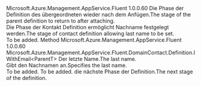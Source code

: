 <Type Name="IWithLastName&lt;ParentT&gt;" FullName="Microsoft.Azure.Management.AppService.Fluent.DomainContact.Definition.IWithLastName&lt;ParentT&gt;">
  <TypeSignature Language="C#" Value="public interface IWithLastName&lt;ParentT&gt;" />
  <TypeSignature Language="ILAsm" Value=".class public interface auto ansi abstract IWithLastName`1&lt;ParentT&gt;" />
  <TypeSignature Language="DocId" Value="T:Microsoft.Azure.Management.AppService.Fluent.DomainContact.Definition.IWithLastName`1" />
  <TypeSignature Language="VB.NET" Value="Public Interface IWithLastName(Of ParentT)" />
  <TypeSignature Language="F#" Value="type IWithLastName&lt;'ParentT&gt; = interface" />
  <AssemblyInfo>
    <AssemblyName>Microsoft.Azure.Management.AppService.Fluent</AssemblyName>
    <AssemblyVersion>1.0.0.60</AssemblyVersion>
  </AssemblyInfo>
  <TypeParameters>
    <TypeParameter Name="ParentT" />
  </TypeParameters>
  <Interfaces />
  <Docs>
    <typeparam name="ParentT"><span data-ttu-id="48e0f-101">Die Phase der Definition des übergeordneten wieder nach dem Anfügen.</span><span class="sxs-lookup"><span data-stu-id="48e0f-101">The stage of the parent definition to return to after attaching.</span></span></typeparam>
    <summary>
            <span data-ttu-id="48e0f-102">Die Phase der Kontakt Definition ermöglicht Nachname festgelegt werden.</span><span class="sxs-lookup"><span data-stu-id="48e0f-102">The stage of contact definition allowing last name to be set.</span></span>
            </summary>
    <remarks>To be added.</remarks>
  </Docs>
  <Members>
    <Member MemberName="WithLastName">
      <MemberSignature Language="C#" Value="public Microsoft.Azure.Management.AppService.Fluent.DomainContact.Definition.IWithEmail&lt;ParentT&gt; WithLastName (string lastName);" />
      <MemberSignature Language="ILAsm" Value=".method public hidebysig newslot virtual instance class Microsoft.Azure.Management.AppService.Fluent.DomainContact.Definition.IWithEmail`1&lt;!ParentT&gt; WithLastName(string lastName) cil managed" />
      <MemberSignature Language="DocId" Value="M:Microsoft.Azure.Management.AppService.Fluent.DomainContact.Definition.IWithLastName`1.WithLastName(System.String)" />
      <MemberSignature Language="VB.NET" Value="Public Function WithLastName (lastName As String) As IWithEmail(Of ParentT)" />
      <MemberSignature Language="F#" Value="abstract member WithLastName : string -&gt; Microsoft.Azure.Management.AppService.Fluent.DomainContact.Definition.IWithEmail&lt;'ParentT&gt;" Usage="iWithLastName.WithLastName lastName" />
      <MemberType>Method</MemberType>
      <AssemblyInfo>
        <AssemblyName>Microsoft.Azure.Management.AppService.Fluent</AssemblyName>
        <AssemblyVersion>1.0.0.60</AssemblyVersion>
      </AssemblyInfo>
      <ReturnValue>
        <ReturnType>Microsoft.Azure.Management.AppService.Fluent.DomainContact.Definition.IWithEmail&lt;ParentT&gt;</ReturnType>
      </ReturnValue>
      <Parameters>
        <Parameter Name="lastName" Type="System.String" />
      </Parameters>
      <Docs>
        <param name="lastName"><span data-ttu-id="48e0f-103">Der letzte Name.</span><span class="sxs-lookup"><span data-stu-id="48e0f-103">The last name.</span></span></param>
        <summary>
            <span data-ttu-id="48e0f-104">Gibt den Nachnamen an.</span><span class="sxs-lookup"><span data-stu-id="48e0f-104">Specifies the last name.</span></span>
            </summary>
        <returns>To be added.</returns>
        <remarks>To be added.</remarks>
        <return><span data-ttu-id="48e0f-105">die nächste Phase der Definition.</span><span class="sxs-lookup"><span data-stu-id="48e0f-105">The next stage of the definition.</span></span></return>
      </Docs>
    </Member>
  </Members>
</Type>